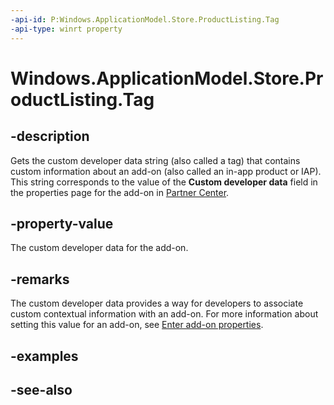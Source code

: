 ```yaml
---
-api-id: P:Windows.ApplicationModel.Store.ProductListing.Tag
-api-type: winrt property
---
```


<!-- Property syntax
public string Tag { get; }
-->

# Windows.ApplicationModel.Store.ProductListing.Tag

## -description
Gets the custom developer data string (also called a tag) that contains custom information about an add-on (also called an in-app product or IAP). This string corresponds to the value of the **Custom developer data** field in the properties page for the add-on in [Partner Center](https://partner.microsoft.com/dashboard).

## -property-value
The custom developer data for the add-on.

## -remarks
The custom developer data provides a way for developers to associate custom contextual information with an add-on. For more information about setting this value for an add-on, see [Enter add-on properties](/windows/uwp/publish/enter-add-on-properties).

## -examples

## -see-also
